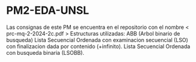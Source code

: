 # PM2-EDA-UNSL
Las consignas de este PM se encuentra en el repositorio con el nombre < prc-mq-2-2024-2c.pdf >
Estructuras utilizadas:
ABB (Arbol binario de busqueda)
Lista Secuencial Ordenada con examinacion secuencial (LSO) con finalizacion dada por contenido (+infinito).
Lista Secuencial Ordenada con busqueda binaria (LSOBB). 
